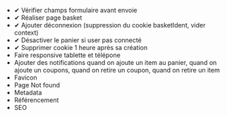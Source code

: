 - ✔ Vérifier champs formulaire avant envoie
- ✔ Réaliser page basket
- ✔ Ajouter déconnexion (suppression du cookie basketIdent, vider context)
- ✔ Désactiver le panier si user pas connecté
- ✔ Supprimer cookie 1 heure après sa création
- Faire responsive tablette et télépone
- Ajouter des notifications quand on ajoute un item au panier, quand on ajoute un coupons, quand on retire un coupon, quand on retire un item
- Favicon
- Page Not found
- Metadata
- Référencement 
- SEO
